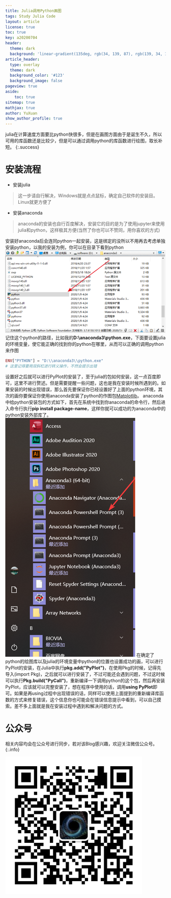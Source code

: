 ```yaml
---
title: Julia调用Python画图
tags: Study Julia Code 
layout: article
license: true
toc: true
key: a20200704
header:
  theme: dark
  background: 'linear-gradient(135deg, rgb(34, 139, 87), rgb(139, 34, 139))'
article_header:
  type: overlay
  theme: dark
  background_color: '#123'
  background_image: false
pageview: true
aside:
    toc: true
sitemap: true
mathjax: true
author: YuXuan
show_author_profile: true
---
```

julia在计算速度方面要比python快很多，但是在画图方面由于是诞生不久，所以可用的库函数还是比较少，但是可以通过调用python的库函数进行绘图，取长补短。
{:.success}
<!--more-->
# 安装流程
- 安装julia
> 这一步请自行解决，Windows就是点点鼠标，确定自己软件的安装目。Linux就更方便了
- 安装anaconda
> anaconda的安装也自行百度解决，安装它的目的是为了使用jupyter来使用julia和python，这样极其方便(当然了你也可以不赞同，用你喜欢的方式)

安装好anaconda后会连同python一起安装，这是绑定的没所以不用再去考虑单独安装python，以我的安装为例，你可以在目录下看到python
![png](/assets/images/20200704/python.png)
记住这个python的路径，比如我的**D:\\anaconda3\\python.exe**，下面要设置julia的环境变量，使它能正确的找到你的python在哪里，从而可以正确的调用python来作图
```julia
ENV["PYTHON"] = "D:\\anaconda3\\python.exe"
# 这里记得要用双斜杠进行转义操作，不然会提示出错
```
设置好之后就可以进行PyPlot的安装了，至于julia的包如何安装，这一点百度即可，这里不进行赘述。但是需要提醒一些问题，这也是我在安装时候所遇到的。如果安装的时候出现错误，那么首先要保证你已经设置好了上面的python环境，其次的画你要保证你使用anaconda安装了python的作图包[Matplotlib](https://matplotlib.org/)。
anaconda中给python安装包的方式如下，首先在系统中找到你anaconda的命令行，然后进入命令行执行**pip install package-name**，这样你就可以成功的为anaconda中的python安装外部库了。
![png](/assets/images/20200704/anaconda.png)
在确定了python的绘图库以及julia的环境变量中python的位置也设置成功的画，可以进行PyPlot的安装，在Julia中执行**pkg.add("PyPlot")**，在使用Pkg的时候，记得先导入(import Pkg)，之后就可以进行安装了，不过可能还会遇到问题，不过这时候可以执行**Pkg.build("PyCall")**，重新编译一下调用python的这个包，然后再安装PyPlot，应该就可以完整安装了，想在程序中使用的话，调用**using PyPlot**即可。如果是再using过程中出现错误的话，同样可以使用上面提到的重新编译库函数的方式来修复错误，这个信息你也可能会在错误信息提示中看到，可以自己摸索。差不多上面就是我在安装过程中遇到和解决问题的方式。

# 公众号
相关内容均会在公众号进行同步，若对该Blog感兴趣，欢迎关注微信公众号。
{:.info}

![png](/assets/images/qrcode.jpg)